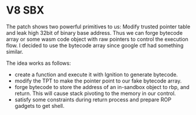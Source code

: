 # V8 SBX

The patch shows two powerful primitives to us: Modify trusted pointer table and leak high 32bit of binary base address. Thus we can forge bytecode array or some wasm code object with raw pointers to control the execution flow. I decided to use the bytecode array since google ctf had something similar.

The idea works as follows:

- create a function and execute it with Ignition to generate bytecode.
- modify the TPT to make the pointer point to our fake bytecode array.
- forge bytecode to store the address of an in-sandbox object to rbp, and return. This will cause stack pivoting to the memory in our control.
- satisfy some constraints during return process and prepare ROP gadgets to get shell.
